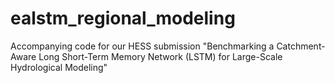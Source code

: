# ealstm_regional_modeling
Accompanying code for our HESS submission "Benchmarking a Catchment-Aware Long Short-Term Memory Network (LSTM) for Large-Scale Hydrological Modeling"
